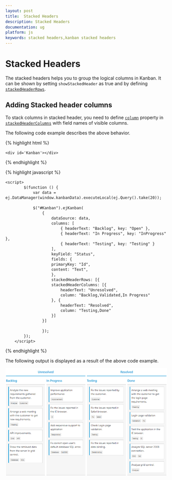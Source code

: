 ```yaml
---
layout: post
title:  Stacked Headers
description: Stacked Headers
documentation: ug
platform: js
keywords: stacked headers,kanban stacked headers
---
```

# Stacked Headers

The stacked headers helps you to group the logical columns in Kanban. It can be shown by setting `showStackedHeader` as true and by defining [`stackedHeaderRows`](https://help.syncfusion.com/js/api/ejkanban#members:stackedheaderrows).

## Adding Stacked header columns

To stack columns in stacked header, you need to define [`column`](https://help.syncfusion.com/js/api/ejkanban#members:stackedheaderrows-stackedheadercolumns-column) property in [`stackedHeaderColumns`](https://help.syncfusion.com/js/api/ejkanban#members:stackedheaderrows-stackedheadercolumns) with field names of visible columns.

The following code example describes the above behavior.


{% highlight html %}

    <div id='Kanban'></div>

{% endhighlight %}

{% highlight javascript %}

    <script>
            $(function () {
                var data = ej.DataManager(window.kanbanData).executeLocal(ej.Query().take(20));

                $("#Kanban").ejKanban(
                    {
                        dataSource: data,
                        columns: [
                            { headerText: "Backlog", key: "Open" },
                            { headerText: "In Progress", key: "InProgress" },
                            { headerText: "Testing", key: "Testing" }
                        ],
                        keyField: "Status", 
                        fields: {
                        primaryKey: "Id",
                        content: "Text",
                        },
                        stackedHeaderRows: [{
                        stackedHeaderColumns: [{
                            headerText: "Unresolved",
                            column: "Backlog,Validated,In Progress"
                        }, {
                            headerText: "Resolved",
                            column: "Testing,Done"
                        }]
                    }]

                    });
            });
        </script>


{% endhighlight %}

The following output is displayed as a result of the above code example.

![](Stacked_Headers_images/stacked_header_img1.png)